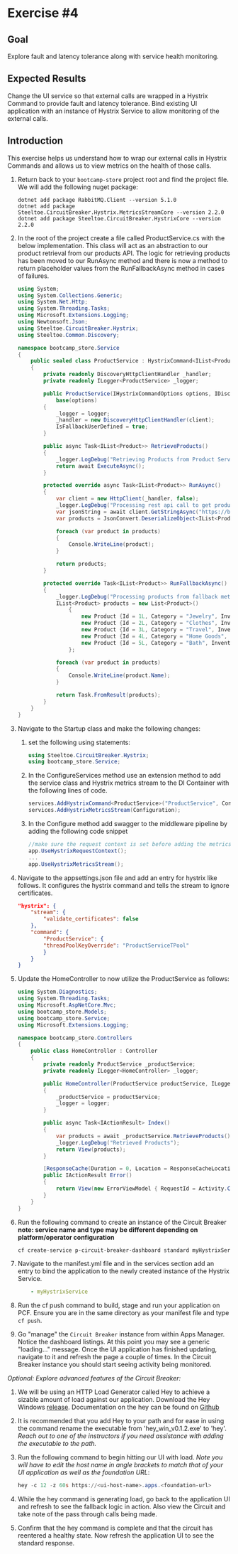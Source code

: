 # Exercise #4

## Goal

Explore fault and latency tolerance along with service health monitoring.

## Expected Results

Change the UI service so that external calls are wrapped in a Hystrix Command to provide fault and latency tolerance.  Bind existing UI application with an instance of Hystrix Service to allow monitoring of the external calls.

## Introduction

This exercise helps us understand how to wrap our external calls in Hystrix Commands and allows us to view metrics on the health of those calls.

1. Return back to your `bootcamp-store` project root and find the project file.  We will add the following nuget package:

    ```powerhsell
    dotnet add package RabbitMQ.Client --version 5.1.0
    dotnet add package Steeltoe.CircuitBreaker.Hystrix.MetricsStreamCore --version 2.2.0
    dotnet add package Steeltoe.CircuitBreaker.HystrixCore --version 2.2.0
    ```

2. In the root of the project create a file called ProductService.cs with the below implementation.  This class will act as an abstraction to our product retrieval from our products API.  The logic for retrieving products has been moved to our RunAsync method and there is now a method to return placeholder values from the RunFallbackAsync method in cases of failures.

    ```c#
    using System;
    using System.Collections.Generic;
    using System.Net.Http;
    using System.Threading.Tasks;
    using Microsoft.Extensions.Logging;
    using Newtonsoft.Json;
    using Steeltoe.CircuitBreaker.Hystrix;
    using Steeltoe.Common.Discovery;

    namespace bootcamp_store.Service
    {
        public sealed class ProductService : HystrixCommand<IList<Product>>
        {
            private readonly DiscoveryHttpClientHandler _handler;
            private readonly ILogger<ProductService> _logger;

            public ProductService(IHystrixCommandOptions options, IDiscoveryClient client, ILogger<ProductService> logger) :
                base(options)
            {
                _logger = logger;
                _handler = new DiscoveryHttpClientHandler(client);
                IsFallbackUserDefined = true;
            }

            public async Task<IList<Product>> RetrieveProducts()
            {
                _logger.LogDebug("Retrieving Products from Product Service");
                return await ExecuteAsync();
            }

            protected override async Task<IList<Product>> RunAsync()
            {
                var client = new HttpClient(_handler, false);
                _logger.LogDebug("Processing rest api call to get products");
                var jsonString = await client.GetStringAsync("https://bootcamp-api-mk/api/products");
                var products = JsonConvert.DeserializeObject<IList<Product>>(jsonString);

                foreach (var product in products)
                {
                    Console.WriteLine(product);
                }

                return products;
            }

            protected override Task<IList<Product>> RunFallbackAsync()
            {
                _logger.LogDebug("Processing products from fallback method");
                IList<Product> products = new List<Product>()
                    {
                        new Product {Id = 1L, Category = "Jewelry", Inventory = 500, Name="Tennis Bracelet"},
                        new Product {Id = 2L, Category = "Clothes", Inventory = 17, Name="Chinos"},
                        new Product {Id = 3L, Category = "Travel", Inventory = 23, Name="Deluxe Suitcase"},
                        new Product {Id = 4L, Category = "Home Goods", Inventory = 53, Name="Light Bulbs"},
                        new Product {Id = 5L, Category = "Bath", Inventory = 20, Name="Hand Towels"}
                    };

                foreach (var product in products)
                {
                    Console.WriteLine(product.Name);
                }

                return Task.FromResult(products);
            }
        }
    }
    ```

3. Navigate to the Startup class and make the following changes:

   1. set the following using statements:

        ```c#
        using Steeltoe.CircuitBreaker.Hystrix;
        using bootcamp_store.Service;
        ```

   2. In the ConfigureServices method use an extension method to add the service class and Hystrix metrics stream to the DI Container with the following lines of code.

        ```c#
        services.AddHystrixCommand<ProductService>("ProductService", Configuration);
        services.AddHystrixMetricsStream(Configuration);
        ```

   3. In the Configure method add swagger to the middleware pipeline by adding the following code snippet

        ```c#
        //make sure the request context is set before adding the metrics stream middleware
        app.UseHystrixRequestContext();
        ...
        app.UseHystrixMetricsStream();
        ```

4. Navigate to the appsettings.json file and add an entry for hystrix like follows.  It configures the hystrix command and tells the stream to ignore certificates.

    ```json
    "hystrix": {
        "stream": {
            "validate_certificates": false
        },
        "command": {
            "ProductService": {
            "threadPoolKeyOverride": "ProductServiceTPool"
            }
        }
    }
    ```

5. Update the HomeController to now utilize the ProductService as follows:

    ```c#
    using System.Diagnostics;
    using System.Threading.Tasks;
    using Microsoft.AspNetCore.Mvc;
    using bootcamp_store.Models;
    using bootcamp_store.Service;
    using Microsoft.Extensions.Logging;

    namespace bootcamp_store.Controllers
    {
        public class HomeController : Controller
        {
            private readonly ProductService _productService;
            private readonly ILogger<HomeController> _logger;

            public HomeController(ProductService productService, ILogger<HomeController> logger)
            {
                _productService = productService;
                _logger = logger;
            }

            public async Task<IActionResult> Index()
            {
                var products = await _productService.RetrieveProducts();
                _logger.LogDebug("Retrieved Products");
                return View(products);
            }

            [ResponseCache(Duration = 0, Location = ResponseCacheLocation.None, NoStore = true)]
            public IActionResult Error()
            {
                return View(new ErrorViewModel { RequestId = Activity.Current?.Id ?? HttpContext.TraceIdentifier });
            }
        }
    }
    ```

6. Run the following command to create an instance of the Circuit Breaker
 **note: service name and type may be different depending on platform/operator configuration**

    ```powershell
    cf create-service p-circuit-breaker-dashboard standard myHystrixService
    ```

7. Navigate to the manifest.yml file and in the services section add an entry to bind the application to the newly created instance of the Hystrix Service.

    ```yml
        - myHystrixService
    ```

8. Run the cf push command to build, stage and run your application on PCF.  Ensure you are in the same directory as your manifest file and type `cf push`.

9. Go "manage" the `Circuit Breaker` instance from within Apps Manager. Notice the dashboard listings.  At this point you may see a generic "loading..." message. Once the UI application has finished updating, navigate to it and refresh the page a couple of times.  In the Circuit Breaker instance you should start seeing activity being monitored.

*Optional: Explore advanced features of the Circuit Breaker:*

1. We will be using an HTTP Load Generator called Hey to achieve a sizable amount of load against our application.  Download the Hey Windows [release](https://storage.googleapis.com/jblabs/dist/hey_win_v0.1.2.exe).  Documentation on the hey can be found on [Github](https://github.com/rakyll/hey)

2. It is recommended that you add Hey to your path and for ease in using the command rename the executable from 'hey_win_v0.1.2.exe' to 'hey'.  *Reach out to one of the instructors if you need assistance with adding the executable to the path.*

3. Run the following command to begin hitting our UI with load. *Note you will have to edit the host name in angle brackets to match that of your UI application as well as the foundation URL*:

    ```powershell
    hey -c 12 -z 60s https://<ui-host-name>.apps.<foundation-url>
    ```

4. While the hey command is generating load, go back to the application UI and refresh to see the fallback logic in action.  Also view the Circuit and take note of the pass through calls being made.

5. Confirm that the hey command is complete and that the circuit has reentered a healthy state.  Now refresh the application UI to see the standard response.
